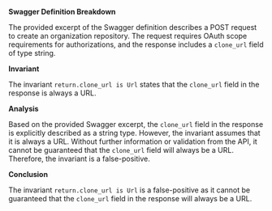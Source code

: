 **Swagger Definition Breakdown**

The provided excerpt of the Swagger definition describes a POST request to create an organization repository. The request requires OAuth scope requirements for authorizations, and the response includes a `clone_url` field of type string.

**Invariant**

The invariant `return.clone_url is Url` states that the `clone_url` field in the response is always a URL.

**Analysis**

Based on the provided Swagger excerpt, the `clone_url` field in the response is explicitly described as a string type. However, the invariant assumes that it is always a URL. Without further information or validation from the API, it cannot be guaranteed that the `clone_url` field will always be a URL. Therefore, the invariant is a false-positive.

**Conclusion**

The invariant `return.clone_url is Url` is a false-positive as it cannot be guaranteed that the `clone_url` field in the response will always be a URL.
